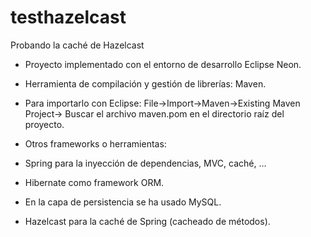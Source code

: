 # testhazelcast
Probando la caché de Hazelcast

- Proyecto implementado con el entorno de desarrollo Eclipse Neon.
- Herramienta de compilación y gestión de librerías: Maven.
- Para importarlo con Eclipse: File->Import->Maven->Existing Maven Project-> Buscar el archivo maven.pom en el directorio raíz del proyecto.

- Otros frameworks o herramientas:
- Spring para la inyección de dependencias, MVC, caché, ...
- Hibernate como framework ORM. 
- En la capa de persistencia se ha usado MySQL.
- Hazelcast para la caché de Spring (cacheado de métodos).
